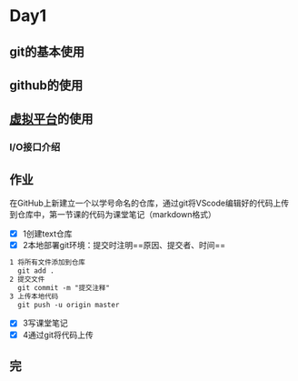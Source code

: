 # Day1

## git的基本使用
## github的使用
## [虚拟平台](https://www.tinkercad.com/)的使用

### I/O接口介绍



## 作业
在GitHub上新建立一个以学号命名的仓库，通过git将VScode编辑好的代码上传到仓库中，第一节课的代码为课堂笔记（markdown格式）

- [X] 1创建text仓库
- [x] 2本地部署git环境：提交时注明==原因、提交者、时间==
```markdown
1 将所有文件添加到仓库
  git add .
2 提交文件
  git commit -m "提交注释"
3 上传本地代码
  git push -u origin master
```
- [x] 3写课堂笔记
- [x] 4通过git将代码上传

## 完